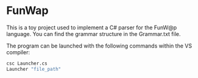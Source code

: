 # FunWap

This is a toy project used to implement a C# parser for the FunW@p language.
You can find the grammar structure in the Grammar.txt file.

The program can be launched with the following commands within the VS compiler:

```bash
csc Launcher.cs
Launcher "file_path"
```
